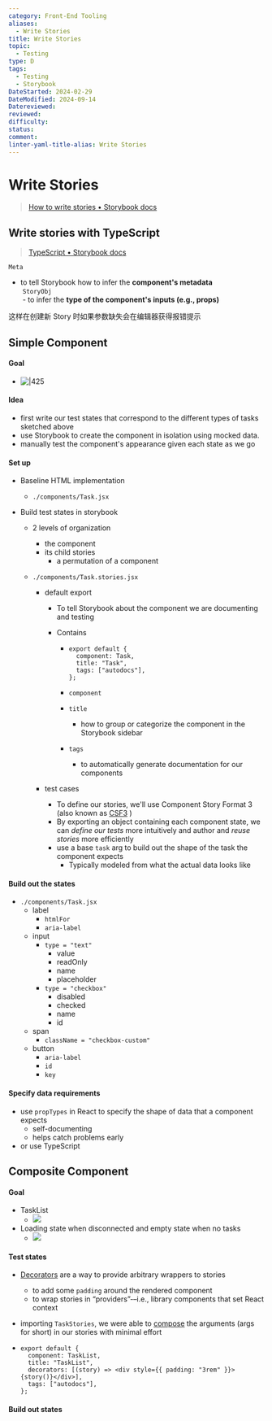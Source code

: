 ```yaml
---
category: Front-End Tooling
aliases:
  - Write Stories
title: Write Stories
topic:
  - Testing
type: D
tags:
  - Testing
  - Storybook
DateStarted: 2024-02-29
DateModified: 2024-09-14
Datereviewed: 
reviewed: 
difficulty: 
status: 
comment: 
linter-yaml-title-alias: Write Stories
---
```


# Write Stories

> [How to write stories • Storybook docs](https://storybook.js.org/docs/writing-stories#default-export)

## Write stories with TypeScript

> [TypeScript • Storybook docs](https://storybook.js.org/docs/configure/typescript)

`Meta`

- to tell Storybook how to infer the **component's metadata**  
   `StoryObj`  
   - to infer the **type of the component's inputs (e.g., props)**

这样在创建新 Story 时如果参数缺失会在编辑器获得报错提示

## Simple Component

#### Goal

- ![|425](https://storybook.js.org/tutorials/intro-to-storybook/task-states-learnstorybook.png)

#### Idea

- first write our test states that correspond to the different types of tasks sketched above
- use Storybook to create the component in isolation using mocked data.
- manually test the component's appearance given each state as we go

#### Set up

- Baseline HTML implementation
  - `./components/Task.jsx`
- Build test states in storybook

  - 2 levels of organization
    - the component
    - its child stories
      - a permutation of a component
  - `./components/Task.stories.jsx`

    - default export

      - To tell Storybook about the component we are documenting and testing
      - Contains

        - ```tsx
          export default {
          	component: Task,
          	title: "Task",
          	tags: ["autodocs"],
          };
          ```

        - `component`
        - `title`
          - how to group or categorize the component in the Storybook sidebar
        - `tags`
          - to automatically generate documentation for our components

    - test cases
      - To define our stories, we'll use Component Story Format 3 (also known as [CSF3](https://storybook.js.org/docs/react/api/csf) )
      - By exporting an object containing each component state, we can _define our tests_ more intuitively and author and _reuse stories_ more efficiently
      - use a base `task` arg to build out the shape of the task the component expects
        - Typically modeled from what the actual data looks like

#### Build out the states

- `./components/Task.jsx`
  - label
    - `htmlFor`
    - `aria-label`
  - input
    - `type = "text"`
      - value
      - readOnly
      - name
      - placeholder
    - `type = "checkbox"`
      - disabled
      - checked
      - name
      - id
  - span
    - `className = "checkbox-custom"`
  - button
    - `aria-label`
    - `id`
    - `key`

#### Specify data requirements

- use `propTypes` in React to specify the shape of data that a component expects
  - self-documenting
  - helps catch problems early
- or use TypeScript

## Composite Component

#### Goal

- TaskList
  - ![](https://storybook.js.org/tutorials/intro-to-storybook/tasklist-states-1.png)
- Loading state when disconnected and empty state when no tasks
  - ![](https://storybook.js.org/tutorials/intro-to-storybook/tasklist-states-2.png)

#### Test states

- [Decorators](https://storybook.js.org/docs/react/writing-stories/decorators) are a way to provide arbitrary wrappers to stories
  - to add some `padding` around the rendered component
  - to wrap stories in “providers”-–i.e., library components that set React context
- importing `TaskStories`, we were able to [compose](https://storybook.js.org/docs/react/writing-stories/args#args-composition) the arguments (args for short) in our stories with minimal effort

- ```tsx
  export default {
  	component: TaskList,
  	title: "TaskList",
  	decorators: [(story) => <div style={{ padding: "3rem" }}>{story()}</div>],
  	tags: ["autodocs"],
  };
  ```

#### Build out states
